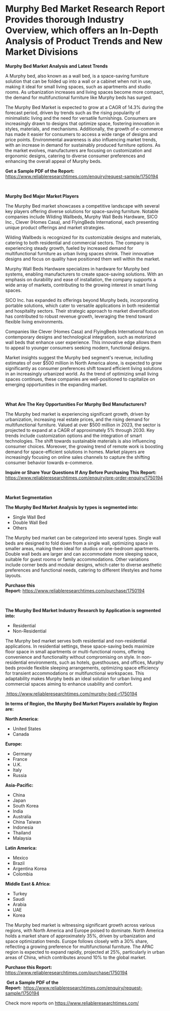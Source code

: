 <p><h1>Murphy Bed Market Research Report Provides thorough Industry Overview, which offers an In-Depth Analysis of Product Trends and New Market Divisions</h1></p><p><strong>Murphy Bed Market Analysis and Latest Trends</strong></p>
<p><p>A Murphy bed, also known as a wall bed, is a space-saving furniture solution that can be folded up into a wall or a cabinet when not in use, making it ideal for small living spaces, such as apartments and studio rooms. As urbanization increases and living spaces become more compact, the demand for multifunctional furniture like Murphy beds has surged.</p><p>The Murphy Bed Market is expected to grow at a CAGR of 14.3% during the forecast period, driven by trends such as the rising popularity of minimalistic living and the need for versatile furnishings. Consumers are increasingly drawn to designs that optimize space, fostering innovation in styles, materials, and mechanisms. Additionally, the growth of e-commerce has made it easier for consumers to access a wide range of designs and price points. Environmental awareness is also influencing market trends, with an increase in demand for sustainably produced furniture options. As the market evolves, manufacturers are focusing on customization and ergonomic designs, catering to diverse consumer preferences and enhancing the overall appeal of Murphy beds.</p></p>
<p><strong>Get a Sample PDF of the Report:&nbsp;</strong> <a href="https://www.reliableresearchtimes.com/enquiry/request-sample/1750194?utm_campaign=2198&utm_medium=2&utm_source=Github&utm_content=ia&utm_term=07022025&utm_id=murphy-bed">https://www.reliableresearchtimes.com/enquiry/request-sample/1750194</a></p>
<p>&nbsp;</p>
<p><strong>Murphy Bed Major Market Players</strong></p>
<p><p>The Murphy Bed market showcases a competitive landscape with several key players offering diverse solutions for space-saving furniture. Notable companies include Wilding Wallbeds, Murphy Wall Beds Hardware, SICO Inc., Clever (Homes Casa), and FlyingBeds International, each presenting unique product offerings and market strategies.</p><p>Wilding Wallbeds is recognized for its customizable designs and materials, catering to both residential and commercial sectors. The company is experiencing steady growth, fueled by increased demand for multifunctional furniture as urban living spaces shrink. Their innovative designs and focus on quality have positioned them well within the market.</p><p>Murphy Wall Beds Hardware specializes in hardware for Murphy bed systems, enabling manufacturers to create space-saving solutions. With an emphasis on durability and ease of installation, the company supports a wide array of markets, contributing to the growing interest in smart living spaces.</p><p>SICO Inc. has expanded its offerings beyond Murphy beds, incorporating portable solutions, which cater to versatile applications in both residential and hospitality sectors. Their strategic approach to market diversification has contributed to robust revenue growth, leveraging the trend toward flexible living environments.</p><p>Companies like Clever (Homes Casa) and FlyingBeds International focus on contemporary designs and technological integration, such as motorized wall beds that enhance user experience. This innovative edge allows them to appeal to younger consumers seeking modern, functional designs.</p><p>Market insights suggest the Murphy bed segment's revenue, including estimates of over $500 million in North America alone, is expected to grow significantly as consumer preferences shift toward efficient living solutions in an increasingly urbanized world. As the trend of optimizing small living spaces continues, these companies are well-positioned to capitalize on emerging opportunities in the expanding market.</p></p>
<p>&nbsp;</p>
<p><strong>What Are The Key Opportunities For Murphy Bed Manufacturers?</strong></p>
<p><p>The Murphy bed market is experiencing significant growth, driven by urbanization, increasing real estate prices, and the rising demand for multifunctional furniture. Valued at over $500 million in 2023, the sector is projected to expand at a CAGR of approximately 5% through 2030. Key trends include customization options and the integration of smart technologies. The shift towards sustainable materials is also influencing consumer choices. Moreover, the growing trend of remote work is boosting demand for space-efficient solutions in homes. Market players are increasingly focusing on online sales channels to capture the shifting consumer behavior towards e-commerce.</p></p>
<p><strong>Inquire or Share Your Questions If Any Before Purchasing This Report:</strong> <a href="https://www.reliableresearchtimes.com/enquiry/pre-order-enquiry/1750194?utm_campaign=2198&utm_medium=2&utm_source=Github&utm_content=ia&utm_term=07022025&utm_id=murphy-bed">https://www.reliableresearchtimes.com/enquiry/pre-order-enquiry/1750194</a></p>
<p>&nbsp;</p>
<p><strong>Market Segmentation</strong></p>
<p><strong>The Murphy Bed Market Analysis by types is segmented into:</strong></p>
<p><ul><li>Single Wall Bed</li><li>Double Wall Bed</li><li>Others</li></ul></p>
<p><p>The Murphy bed market can be categorized into several types. Single wall beds are designed to fold down from a single wall, optimizing space in smaller areas, making them ideal for studios or one-bedroom apartments. Double wall beds are larger and can accommodate more sleeping space, suitable for guest rooms or family accommodations. Other variations include corner beds and modular designs, which cater to diverse aesthetic preferences and functional needs, catering to different lifestyles and home layouts.</p></p>
<p><strong>Purchase this Report:&nbsp;</strong><a href="https://www.reliableresearchtimes.com/purchase/1750194?utm_campaign=2198&utm_medium=2&utm_source=Github&utm_content=ia&utm_term=07022025&utm_id=murphy-bed">https://www.reliableresearchtimes.com/purchase/1750194</a></p>
<p>&nbsp;</p>
<p><strong>The Murphy Bed Market Industry Research by Application is segmented into:</strong></p>
<p><ul><li>Residential</li><li>Non-Residential</li></ul></p>
<p><p>The Murphy bed market serves both residential and non-residential applications. In residential settings, these space-saving beds maximize floor space in small apartments or multi-functional rooms, offering convenience and functionality without compromising on style. In non-residential environments, such as hotels, guesthouses, and offices, Murphy beds provide flexible sleeping arrangements, optimizing space efficiency for transient accommodations or multifunctional workspaces. This adaptability makes Murphy beds an ideal solution for urban living and commercial spaces aiming to enhance usability and comfort.</p></p>
<p><a href="https://www.reliableresearchtimes.com/murphy-bed-r1750194?utm_campaign=2198&utm_medium=2&utm_source=Github&utm_content=ia&utm_term=07022025&utm_id=murphy-bed">&nbsp;https://www.reliableresearchtimes.com/murphy-bed-r1750194</a></p>
<p><strong>In terms of Region, the Murphy Bed Market Players available by Region are:</strong></p>
<p>
    <p> <strong> North America: </strong>
        <ul>
            <li>United States</li>
            <li>Canada</li>
        </ul>
        </p> 
    <p> <strong> Europe: </strong>
        <ul>
            <li>Germany</li>
            <li>France</li>
            <li>U.K.</li>
            <li>Italy</li>
            <li>Russia</li>
        </ul>
        </p> 
    <p> <strong> Asia-Pacific: </strong>
        <ul>
            <li>China</li>
            <li>Japan</li>
            <li>South Korea</li>
            <li>India</li>
            <li>Australia</li>
            <li>China Taiwan</li>
            <li>Indonesia</li>
            <li>Thailand</li>
            <li>Malaysia</li>
        </ul>
        </p> 
    <p> <strong> Latin America: </strong>
        <ul>
            <li>Mexico</li>
            <li>Brazil</li>
            <li>Argentina Korea</li>
            <li>Colombia</li>
        </ul>
        </p> 
    <p> <strong> Middle East & Africa: </strong>
        <ul>
            <li>Turkey</li>
            <li>Saudi</li>
            <li>Arabia</li>
            <li>UAE</li>
            <li>Korea</li>
        </ul>
    </p>
    </p>
<p><p>The Murphy bed market is witnessing significant growth across various regions, with North America and Europe poised to dominate. North America holds a market share of approximately 35%, driven by urbanization and space optimization trends. Europe follows closely with a 30% share, reflecting a growing preference for multifunctional furniture. The APAC region is expected to expand rapidly, projected at 25%, particularly in urban areas of China, which contributes around 10% to the global market.</p></p>
<p><strong>Purchase this Report: </strong><a href="https://www.reliableresearchtimes.com/purchase/1750194?utm_campaign=2198&utm_medium=2&utm_source=Github&utm_content=ia&utm_term=07022025&utm_id=murphy-bed">https://www.reliableresearchtimes.com/purchase/1750194</a></p>
<p>&nbsp;<strong>Get a Sample PDF of the Report:&nbsp;&nbsp;</strong><a href="https://www.reliableresearchtimes.com/enquiry/request-sample/1750194?utm_campaign=2198&utm_medium=2&utm_source=Github&utm_content=ia&utm_term=07022025&utm_id=murphy-bed">https://www.reliableresearchtimes.com/enquiry/request-sample/1750194</a></p>
<p><strong></strong></p>
<p>Check more reports on <a href="https://www.reliableresearchtimes.com/?utm_campaign=2198&utm_medium=2&utm_source=Github&utm_content=ia&utm_term=07022025&utm_id=murphy-bed">https://www.reliableresearchtimes.com/</a></p>